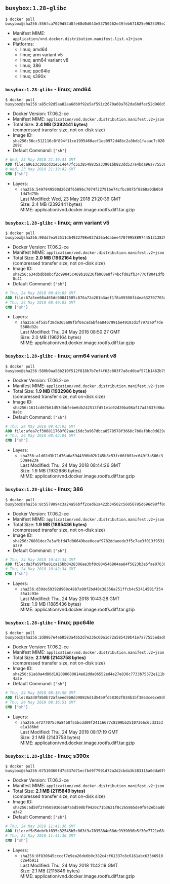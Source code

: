 ## `busybox:1.28-glibc`

```console
$ docker pull busybox@sha256:556fca7029d54d8fe68d0d643e53750262e49feb671825e9625395e265a31eab
```

-	Manifest MIME: `application/vnd.docker.distribution.manifest.list.v2+json`
-	Platforms:
	-	linux; amd64
	-	linux; arm variant v5
	-	linux; arm64 variant v8
	-	linux; 386
	-	linux; ppc64le
	-	linux; s390x

### `busybox:1.28-glibc` - linux; amd64

```console
$ docker pull busybox@sha256:a85c92d5aa82aa6db0f92e5af591c2670a60a762da6bdfec52d960d55295f998
```

-	Docker Version: 17.06.2-ce
-	Manifest MIME: `application/vnd.docker.distribution.manifest.v2+json`
-	Total Size: **2.4 MB (2392441 bytes)**  
	(compressed transfer size, not on-disk size)
-	Image ID: `sha256:56cc512116c8f894f11ce1995460aef1ee0972d48bc2a3bdb1faaac7c020289c`
-	Default Command: `["sh"]`

```dockerfile
# Wed, 23 May 2018 21:19:41 GMT
ADD file:a9613c301cd31e514e47fc5138548835a33901bb823dd537a4bda96a775538e8 in / 
# Wed, 23 May 2018 21:19:42 GMT
CMD ["sh"]
```

-	Layers:
	-	`sha256:5497949500d262df65896c7074f227916e74cfbc0075f8860a0db0b91d47d75b`  
		Last Modified: Wed, 23 May 2018 21:20:39 GMT  
		Size: 2.4 MB (2392441 bytes)  
		MIME: application/vnd.docker.image.rootfs.diff.tar.gzip

### `busybox:1.28-glibc` - linux; arm variant v5

```console
$ docker pull busybox@sha256:90dd7ea93511d64922798e027d36a4dabee470f99588974451313829cb5b7e17
```

-	Docker Version: 17.06.2-ce
-	Manifest MIME: `application/vnd.docker.distribution.manifest.v2+json`
-	Total Size: **2.0 MB (1962164 bytes)**  
	(compressed transfer size, not on-disk size)
-	Image ID: `sha256:634dbdbb0bcf2c99045c469b10236fb060e8f74bcfd02fb34776f8041dfb8c41`
-	Default Command: `["sh"]`

```dockerfile
# Thu, 24 May 2018 08:49:05 GMT
ADD file:67a5ee68a465dc60841585c876a72a201b3aef1f8a09300f44ea632707705a68 in / 
# Thu, 24 May 2018 08:49:05 GMT
CMD ["sh"]
```

-	Layers:
	-	`sha256:ef5a5f38de365a08fbf0acadabfea0407991be49193d1f797aa0f7de5508d32c`  
		Last Modified: Thu, 24 May 2018 08:50:27 GMT  
		Size: 2.0 MB (1962164 bytes)  
		MIME: application/vnd.docker.image.rootfs.diff.tar.gzip

### `busybox:1.28-glibc` - linux; arm64 variant v8

```console
$ docker pull busybox@sha256:580b0aa58b210f512f818b7b7ef4f63c803f7a8cd6baf571b1462b79f7b7719e
```

-	Docker Version: 17.06.2-ce
-	Manifest MIME: `application/vnd.docker.distribution.manifest.v2+json`
-	Total Size: **1.9 MB (1932986 bytes)**  
	(compressed transfer size, not on-disk size)
-	Image ID: `sha256:1611cd07b61d57dbbfebe6db242513fd51e1c02d20ba08af17a45837d86a8a8c`
-	Default Command: `["sh"]`

```dockerfile
# Thu, 24 May 2018 08:43:03 GMT
ADD file:afea7cf306811768f02aac16dc3a967dbca8578578f3668c7b6af8bc0d629ae9 in / 
# Thu, 24 May 2018 08:43:04 GMT
CMD ["sh"]
```

-	Layers:
	-	`sha256:a1d02d3b71d76a6a5944396b02b745b8c53fc66f001ec649f3a506c353aae23a`  
		Last Modified: Thu, 24 May 2018 08:44:26 GMT  
		Size: 1.9 MB (1932986 bytes)  
		MIME: application/vnd.docker.image.rootfs.diff.tar.gzip

### `busybox:1.28-glibc` - linux; 386

```console
$ docker pull busybox@sha256:8c5579094c3a24a56bff2ced61a422b34502c56050785d696d98ff0d6753908e
```

-	Docker Version: 17.06.2-ce
-	Manifest MIME: `application/vnd.docker.distribution.manifest.v2+json`
-	Total Size: **1.9 MB (1885436 bytes)**  
	(compressed transfer size, not on-disk size)
-	Image ID: `sha256:76801dec7a3afbfd47d06649bee0eeaf9782ddaeede3f5c7ae3f013f9531a379`
-	Default Command: `["sh"]`

```dockerfile
# Thu, 24 May 2018 10:42:34 GMT
ADD file:da3fa59fbe01ca15bb0428306ee3bf0c804546804aa84f5623b3e5fae0763929 in / 
# Thu, 24 May 2018 10:42:34 GMT
CMD ["sh"]
```

-	Layers:
	-	`sha256:d39de59392d908c4887a90f2bd40c38356a251ffcb4c52414501f35435a1c93e`  
		Last Modified: Thu, 24 May 2018 10:43:28 GMT  
		Size: 1.9 MB (1885436 bytes)  
		MIME: application/vnd.docker.image.rootfs.diff.tar.gzip

### `busybox:1.28-glibc` - linux; ppc64le

```console
$ docker pull busybox@sha256:2d8967e4a68583a4bb2d7e236c60a1d72a585439b41e7a77555edad8df0f2bf4
```

-	Docker Version: 17.06.2-ce
-	Manifest MIME: `application/vnd.docker.distribution.manifest.v2+json`
-	Total Size: **2.1 MB (2143758 bytes)**  
	(compressed transfer size, not on-disk size)
-	Image ID: `sha256:61a60a4d80d102088680814e82dda06552ed4e27e838c7733b75372e111b4a2e`
-	Default Command: `["sh"]`

```dockerfile
# Thu, 24 May 2018 08:16:50 GMT
ADD file:8a2d0f8b0b72afaeed9b0d390826d1d5469fd58302f034b3bf3863ce6ce8d075 in / 
# Thu, 24 May 2018 08:16:51 GMT
CMD ["sh"]
```

-	Layers:
	-	`sha256:e7277075c9a84b0f55bcdd09f24116677c8209bb25107366c6cd3153e1a186bd`  
		Last Modified: Thu, 24 May 2018 08:17:19 GMT  
		Size: 2.1 MB (2143758 bytes)  
		MIME: application/vnd.docker.image.rootfs.diff.tar.gzip

### `busybox:1.28-glibc` - linux; s390x

```console
$ docker pull busybox@sha256:67510360fd7c837d71ecfbd9f7991d72a2d2cbda3b383115a0dda0f0936b57f6
```

-	Docker Version: 17.06.2-ce
-	Manifest MIME: `application/vnd.docker.distribution.manifest.v2+json`
-	Total Size: **2.1 MB (2115849 bytes)**  
	(compressed transfer size, not on-disk size)
-	Image ID: `sha256:6d50f2795050366a07a5d598bf9420c71b3621f0c265865de9f842eb5ad0a3a2`
-	Default Command: `["sh"]`

```dockerfile
# Thu, 24 May 2018 11:41:36 GMT
ADD file:ef5d5debfbf835c32545b5c063f9a7035884e68dc9339096b5f30e7721e68fc3 in / 
# Thu, 24 May 2018 11:41:36 GMT
CMD ["sh"]
```

-	Layers:
	-	`sha256:8f830645ccccf7e9ea26de6b0c382c4cf61337c8c6161abc635b6910c2e4b911`  
		Last Modified: Thu, 24 May 2018 11:42:19 GMT  
		Size: 2.1 MB (2115849 bytes)  
		MIME: application/vnd.docker.image.rootfs.diff.tar.gzip
